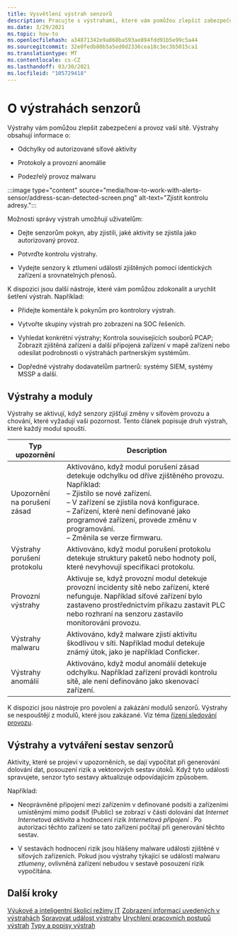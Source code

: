 ```yaml
---
title: Vysvětlení výstrah senzorů
description: Pracujte s výstrahami, které vám pomůžou zlepšit zabezpečení a provoz vaší sítě.
ms.date: 3/29/2021
ms.topic: how-to
ms.openlocfilehash: a34871342e9a868ba593ae894fdd91b5e99c5a44
ms.sourcegitcommit: 32e0fedb80b5a5ed0d2336cea18c3ec3b5015ca1
ms.translationtype: MT
ms.contentlocale: cs-CZ
ms.lasthandoff: 03/30/2021
ms.locfileid: "105729418"
---
```

# <a name="about-sensor-alerts"></a>O výstrahách senzorů

Výstrahy vám pomůžou zlepšit zabezpečení a provoz vaší sítě. Výstrahy obsahují informace o:

- Odchylky od autorizované síťové aktivity

- Protokoly a provozní anomálie

- Podezřelý provoz malwaru

:::image type="content" source="media/how-to-work-with-alerts-sensor/address-scan-detected-screen.png" alt-text="Zjistit kontrolu adresy.":::

Možnosti správy výstrah umožňují uživatelům:

- Dejte senzorům pokyn, aby zjistili, jaké aktivity se zjistila jako autorizovaný provoz.

- Potvrďte kontrolu výstrahy.

- Vydejte senzory k ztlumení událostí zjištěných pomocí identických zařízení a srovnatelných přenosů.

K dispozici jsou další nástroje, které vám pomůžou zdokonalit a urychlit šetření výstrah. Například:

  - Přidejte komentáře k pokynům pro kontrolory výstrah.

  - Vytvořte skupiny výstrah pro zobrazení na SOC řešeních. 

  - Vyhledat konkrétní výstrahy; Kontrola souvisejících souborů PCAP; Zobrazit zjištěná zařízení a další připojená zařízení v mapě zařízení nebo odesílat podrobnosti o výstrahách partnerským systémům.

  - Dopředné výstrahy dodavatelům partnerů: systémy SIEM, systémy MSSP a další.

## <a name="alerts-and-engines"></a>Výstrahy a moduly

Výstrahy se aktivují, když senzory zjišťují změny v síťovém provozu a chování, které vyžadují vaši pozornost. Tento článek popisuje druh výstrah, které každý modul spouští.

| Typ upozornění | Description |
|-|-|
| Upozornění na porušení zásad | Aktivováno, když modul porušení zásad detekuje odchylku od dříve zjištěného provozu. Například: <br /> – Zjistilo se nové zařízení.  <br /> – V zařízení se zjistila nová konfigurace. <br /> – Zařízení, které není definované jako programové zařízení, provede změnu v programování. <br /> – Změnila se verze firmwaru. |
| Výstrahy porušení protokolu | Aktivováno, když modul porušení protokolu detekuje struktury paketů nebo hodnoty polí, které nevyhovují specifikaci protokolu. | 
| Provozní výstrahy | Aktivuje se, když provozní modul detekuje provozní incidenty sítě nebo zařízení, které nefunguje. Například síťové zařízení bylo zastaveno prostřednictvím příkazu zastavit PLC nebo rozhraní na senzoru zastavilo monitorování provozu. |
| Výstrahy malwaru | Aktivováno, když malware zjistí aktivitu škodlivou v síti. Například modul detekuje známý útok, jako je například Conficker. |
| Výstrahy anomálií | Aktivováno, když modul anomálií detekuje odchylku. Například zařízení provádí kontrolu sítě, ale není definováno jako skenovací zařízení. |

K dispozici jsou nástroje pro povolení a zakázání modulů senzorů. Výstrahy se nespouštějí z modulů, které jsou zakázané. Viz téma [řízení sledování provozu](how-to-control-what-traffic-is-monitored.md).

## <a name="alerts-and-sensor-reporting"></a>Výstrahy a vytváření sestav senzorů

Aktivity, které se projeví v upozorněních, se dají vypočítat při generování dolování dat, posouzení rizik a vektorových sestav útoků. Když tyto události spravujete, senzor tyto sestavy aktualizuje odpovídajícím způsobem.

Například:

  - Neoprávněné připojení mezi zařízením v definované podsíti a zařízeními umístěnými mimo podsíť (Public) se zobrazí v části dolování dat *Internet Internetová aktivita* a hodnocení rizik *Internetová připojení* . Po autorizaci těchto zařízení se tato zařízení počítají při generování těchto sestav.

  - V sestavách hodnocení rizik jsou hlášeny malware události zjištěné v síťových zařízeních. Pokud jsou výstrahy týkající se událostí malwaru *ztlumeny*, ovlivněná zařízení nebudou v sestavě posouzení rizik vypočítána.

## <a name="next-steps"></a>Další kroky

[Výukové a inteligentní školicí režimy IT](how-to-control-what-traffic-is-monitored.md#learning-and-smart-it-learning-modes) 
 [Zobrazení informací uvedených v výstrahách](how-to-view-information-provided-in-alerts.md) 
 [Spravovat událost výstrahy](how-to-manage-the-alert-event.md) 
 [Urychlení pracovních postupů výstrah](how-to-accelerate-alert-incident-response.md) 
 [Typy a popisy výstrah](alert-engine-messages.md)
